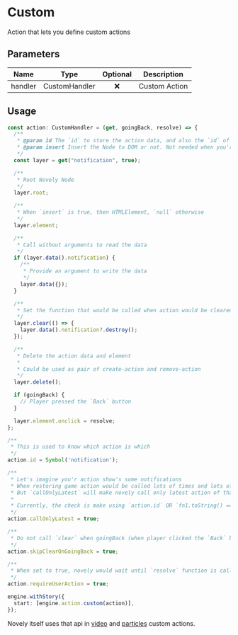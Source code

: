 # Custom

Action that lets you define custom actions

## Parameters

|  Name   |     Type      | Optional |  Description  |
| :-----: | :-----------: | :------: | :-----------: |
| handler | CustomHandler |    ❌    | Custom Action |

## Usage

```ts
const action: CustomHandler = (get, goingBack, resolve) => {
  /**
   * @param id The `id` to store the action data, and also the `id` of a Node if it is inserted into the DOM
   * @param insert Insert the Node to DOM or not. Not needed when you'r action does not render something
   */
  const layer = get("notification", true);

  /**
   * Root Novely Node
   */
  layer.root;

  /**
   * When `insert` is true, then HTMLElement, `null` otherwise
   */
  layer.element;

  /**
   * Call without arguments to read the data
   */
  if (layer.data().notification) {
    /**
     * Provide an argument to write the data
     */
    layer.data({});
  }

  /**
   * Set the function that would be called when action would be cleared
   */
  layer.clear(() => {
    layer.data().notification?.destroy();
  });

  /**
   * Delete the action data and element
   *
   * Could be used as pair of create-action and remove-action
   */
  layer.delete();

  if (goingBack) {
    // Player pressed the `Back` button
  }

  layer.element.onclick = resolve;
};

/**
 * This is used to know which action is which
 */
action.id = Symbol('notification');

/**
 * Let's imagine you'r action show's some notifications
 * When restoring game action would be called lots of times and lots of notifications will be shown
 * But `callOnlyLatest` will make novely call only latest action of that type.
 *
 * Currently, the check is make using `action.id` OR `fn1.toString() === fn2.toString()`
 */
action.callOnlyLatest = true;

/**
 * Do not call `clear` when goingBack (when player clicked the `Back` button)
 */
action.skipClearOnGoingBack = true;

/**
 * When set to true, novely would wait until `resolve` function is called
 */
action.requireUserAction = true;

engine.withStory({
  start: [engine.action.custom(action)],
});
```

Novely itself uses that api in [video](https://github.com/yhdgms1/novely/tree/main/packages/video) and [particles](https://github.com/yhdgms1/novely/tree/main/packages/particles) custom actions.
